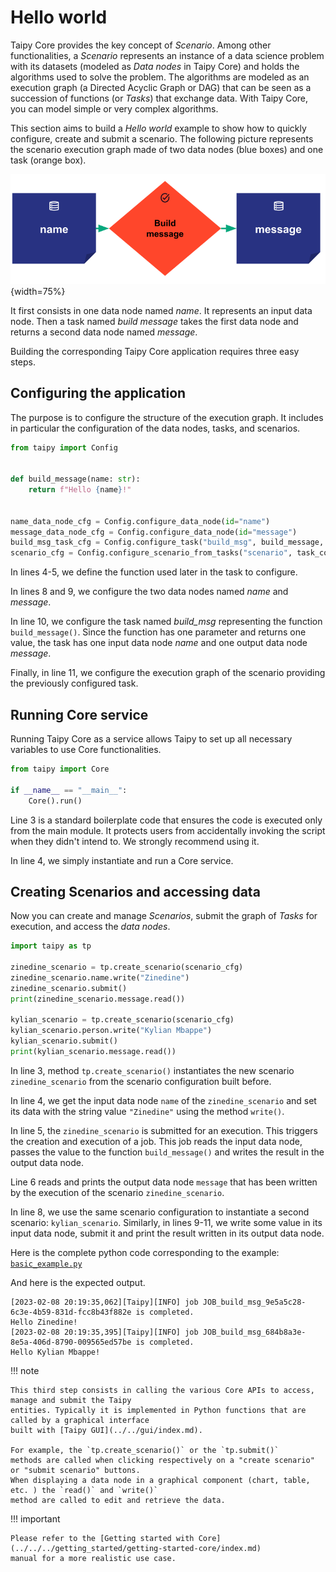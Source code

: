# Hello world

Taipy Core provides the key concept of _Scenario_. Among other functionalities, a _Scenario_ represents an instance
of a data science problem with its datasets (modeled as _Data nodes_ in Taipy Core) and holds the algorithms used to
solve the problem. The algorithms are modeled as an execution graph (a Directed Acyclic Graph or DAG) that can be
seen as a succession of functions (or _Tasks_) that exchange data. With Taipy Core, you can model
simple or very complex algorithms.

This section aims to build a _Hello world_ example to show how to quickly configure, create and submit
a scenario. The following picture represents the scenario execution graph made of two data nodes
(blue boxes) and one task (orange box).

![hello world example](../pic/hello_world.svg){width=75%}

It first consists in one data node named _name_. It represents an input data node.
Then a task named _build message_ takes the first data node and returns a second data node named _message_.

Building the corresponding Taipy Core application requires three easy steps.

## Configuring the application

The purpose is to configure the structure of the execution graph. It includes in particular the
configuration of the data nodes, tasks, and scenarios.

```python linenums="1"
from taipy import Config


def build_message(name: str):
    return f"Hello {name}!"


name_data_node_cfg = Config.configure_data_node(id="name")
message_data_node_cfg = Config.configure_data_node(id="message")
build_msg_task_cfg = Config.configure_task("build_msg", build_message, name_data_node_cfg, message_data_node_cfg)
scenario_cfg = Config.configure_scenario_from_tasks("scenario", task_configs=[build_msg_task_cfg])
```

In lines 4-5, we define the function used later in the task to configure.

In lines 8 and 9, we configure the two data nodes named _name_ and _message_.

In line 10, we configure the task named _build_msg_ representing the function `build_message()`.
Since the function has one parameter and returns one value, the task has one input data node _name_ and one
output data node _message_.

Finally, in line 11, we configure the execution graph of the scenario providing the previously configured task.

## Running Core service

Running Taipy Core as a service allows Taipy to set up all necessary variables to use Core functionalities.

``` python linenums="1"
from taipy import Core

if __name__ == "__main__":
    Core().run()
```

Line 3 is a standard boilerplate code that ensures the code is executed only from the main module. It protects
users from accidentally invoking the script when they didn't intend to. We strongly recommend using it.

In line 4, we simply instantiate and run a Core service.

## Creating Scenarios and accessing data

Now you can create and manage _Scenarios_, submit the graph of _Tasks_ for execution, and access the _data nodes_.

```python linenums="1"
import taipy as tp

zinedine_scenario = tp.create_scenario(scenario_cfg)
zinedine_scenario.name.write("Zinedine")
zinedine_scenario.submit()
print(zinedine_scenario.message.read())

kylian_scenario = tp.create_scenario(scenario_cfg)
kylian_scenario.person.write("Kylian Mbappe")
kylian_scenario.submit()
print(kylian_scenario.message.read())
```

In line 3, method `tp.create_scenario()` instantiates the new scenario `zinedine_scenario`
from the scenario configuration built before.

In line 4, we get the input data node `name` of the `zinedine_scenario` and set its data
with the string value `"Zinedine"` using the method `write()`.

In line 5, the `zinedine_scenario` is submitted for an execution. This triggers the creation
and execution of a job. This job reads the input data node, passes the value
to the function `build_message()` and writes the result in the output data node.

Line 6 reads and prints the output data node `message` that has been written by the execution
of the scenario `zinedine_scenario`.

In line 8, we use the same scenario configuration to instantiate a second scenario: `kylian_scenario`.
Similarly, in lines 9-11, we write some value in its input data node, submit it and print the result written
in its output data node.


Here is the complete python code corresponding to the example:
<a href="./code_example/basic_example.py" download>`basic_example.py`</a>

And here is the expected output.

``` console
[2023-02-08 20:19:35,062][Taipy][INFO] job JOB_build_msg_9e5a5c28-6c3e-4b59-831d-fcc8b43f882e is completed.
Hello Zinedine!
[2023-02-08 20:19:35,395][Taipy][INFO] job JOB_build_msg_684b8a3e-8e5a-406d-8790-009565ed57be is completed.
Hello Kylian Mbappe!
```

!!! note

    This third step consists in calling the various Core APIs to access, manage and submit the Taipy
    entities. Typically it is implemented in Python functions that are called by a graphical interface
    built with [Taipy GUI](../../gui/index.md).

    For example, the `tp.create_scenario()` or the `tp.submit()`
    methods are called when clicking respectively on a "create scenario" or "submit scenario" buttons.
    When displaying a data node in a graphical component (chart, table, etc. ) the `read()` and `write()`
    method are called to edit and retrieve the data.


!!! important

    Please refer to the [Getting started with Core](../../../getting_started/getting-started-core/index.md)
    manual for a more realistic use case.
